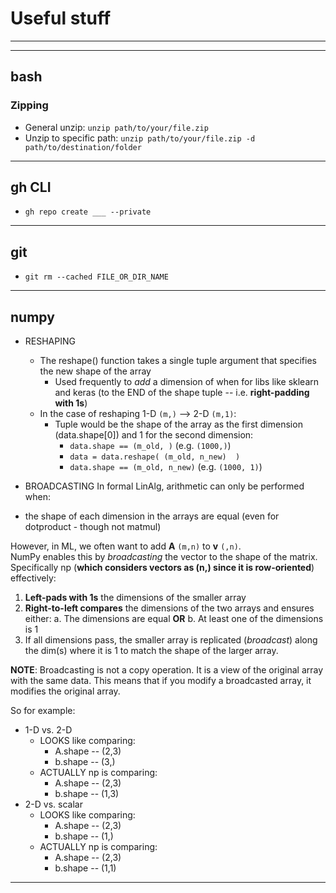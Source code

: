 # Useful stuff

---
---

## bash

### Zipping

* General unzip: `unzip path/to/your/file.zip`
* Unzip to specific path: `unzip path/to/your/file.zip -d path/to/destination/folder`

---

## gh CLI

* `gh repo create ___ --private`

---

## git

* `git rm --cached FILE_OR_DIR_NAME`

---

## numpy

* RESHAPING
  * The reshape() function takes a single tuple argument that specifies the new shape of the array
    * Used frequently to _add_ a dimension of when for libs like sklearn and keras (to the END of the shape tuple -- i.e. **right-padding with 1s**)
  * In the case of reshaping 1-D `(m,)` --> 2-D `(m,1)`:
    * Tuple would be the shape of the array as the first dimension (data.shape[0]) and 1 for the second dimension:
      * `data.shape == (m_old, )` (e.g. `(1000,)`)
      * `data = data.reshape( (m_old, n_new)  )`
      * `data.shape == (m_old, n_new)` (e.g. `(1000, 1)`)
* BROADCASTING
In formal LinAlg, arithmetic can only be performed when:  

* the shape of each dimension in the arrays are equal (even for dotproduct - though not matmul)
  
However, in ML, we often want to add **A** `(m,n)` to **v** `(,n)`.  
NumPy enables this by _broadcasting_ the vector to the shape of the matrix.  
Specifically np (**which considers vectors as (n,) since it is row-oriented**) effectively:

1. **Left-pads with 1s** the dimensions of the smaller array
2. **Right-to-left compares** the dimensions of the two arrays and ensures either:
   a. The dimensions are equal **OR**
   b. At least one of the dimensions is 1
3. If all dimensions pass, the smaller array is replicated (_broadcast_) along the dim(s) where it is 1 to match the shape of the larger array.

**NOTE**: Broadcasting is not a copy operation. It is a view of the original array with the same data. This means that if you modify a broadcasted array, it modifies the original array.  

So for example:  

* 1-D vs. 2-D
  * LOOKS like comparing:  
    * A.shape -- (2,3)  
    * b.shape -- (3,)  
  * ACTUALLY np is comparing:  
    * A.shape -- (2,3)  
    * b.shape -- (1,3)  
* 2-D vs. scalar  
  * LOOKS like comparing:  
    * A.shape -- (2,3)  
    * b.shape -- (1,)  
  * ACTUALLY np is comparing:  
    * A.shape -- (2,3)  
    * b.shape -- (1,1)

---

## 